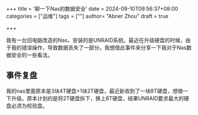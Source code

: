 +++
title = '聊一下Nas的数据安全'
date = 2024-09-10T09:56:37+08:00
categories = ["运维"]
tags = [""]
author=  "Abner Zhou"
draft = true

+++

我有一台旧电脑改造的Nas，安装的是UNRAID系统。最近在升级硬盘的时候，由于我的错误操作，导致数据丢失了一部分。我想借此事件来分享一下我对于Nas数据安全的一些看法。

## 事件复盘

我的nas里面原本是3块4T硬盘+1块2T硬盘，最近新收到了一块8T硬盘，想做一下升级。原本计划的是将2T硬盘拆下，换上8T硬盘，结果UNRAID要求最大的硬盘必须为校验盘。
